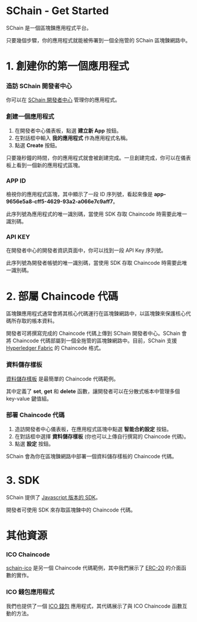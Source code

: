 # SChain - Get Started

SChain 是一個區塊鍊應用程式平台。

只要幾個步驟，你的應用程式就能被佈署到一個全拖管的 SChain 區塊鍊網路中。

# 1. 創建你的第一個應用程式

### 造訪 SChain 開發者中心

你可以在 [SChain 開發者中心](http://ec2-13-231-26-144.ap-northeast-1.compute.amazonaws.com/app) 管理你的應用程式。

### 創建一個應用程式

1. 在開發者中心儀表板，點選 **建立新 App** 按鈕。
2. 在對話框中輸入 **我的應用程式** 作為應用程式名稱。
3. 點選 **Create** 按鈕。

只要幾秒鐘的時間，你的應用程式就會被創建完成。一旦創建完成，你可以在儀表板上看到一個新的應用程式區塊。

### APP ID

檢視你的應用程式區塊，其中顯示了一段 ID 序列號，看起來像是 **app-9656e5a8-cff5-4629-93a2-a066e7c9aff7**。

此序列號為應用程式的唯一識別碼，當使用 SDK 存取 Chaincode 時需要此唯一識別碼。

### API KEY

在開發者中心的開發者資訊頁面中，你可以找到一段 API Key 序列號。

此序列號為開發者帳號的唯一識別碼，當使用 SDK 存取 Chaincode 時需要此唯一識別碼。

# 2. 部屬 Chaincode 代碼

區塊鍊應用程式通常會將其核心代碼運行在區塊鍊網路中，以區塊鍊來保護核心代碼所存取的帳本資料。

開發者可將撰寫完成的 Chaincode 代碼上傳到 SChain 開發者中心。SChain 會將 Chaincode 代碼部屬到一個全拖管的區塊鍊網路中。目前，SChain 支援 [Hyperledger Fabric](https://www.hyperledger.org/projects/fabric) 的 Chaincode 格式。

### 資料儲存樣板

[資料儲存樣板](https://github.com/issbgkh/simple-store) 是最簡單的 Chaincode 代碼範例。

其中定義了 **set**, **get** 和 **delete** 函數，讓開發者可以在分散式帳本中管理多個 key-value 鍵值組。

### 部署 Chaincode 代碼

1. 造訪開發者中心儀表板，在應用程式區塊中點選 **智能合約設定** 按鈕。
2. 在對話框中選擇 **資料儲存樣板** (你也可以上傳自行撰寫的 Chaincode 代碼)。
3. 點選 **設定** 按鈕。

SChain 會為你在區塊鍊網路中部署一個資料儲存樣板的 Chaincode 代碼。

# 3. SDK

SChain 提供了 [Javascript 版本的 SDK](https://github.com/issbgkh/schain-sdk)。

開發者可使用 SDK 來存取區塊鍊中的 Chaincode 代碼。

# 其他資源

### ICO Chaincode

[schain-ico](https://github.com/issbgkh/schain-ico) 是另一個 Chaincode 代碼範例，其中我們展示了 [ERC-20](https://en.wikipedia.org/wiki/ERC-20) 的介面函數的實作。

### ICO 錢包應用程式

我們也提供了一個 [ICO 錢包](https://github.com/issbgkh/schain-wallet) 應用程式，其代碼展示了與 ICO Chaincode 函數互動的方法。
